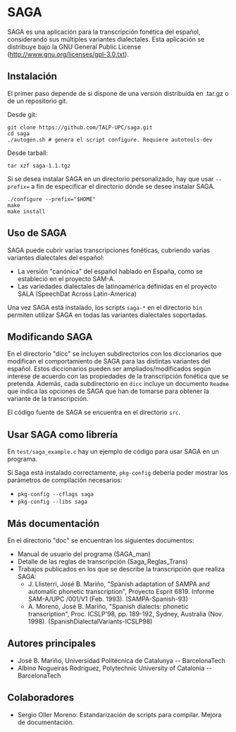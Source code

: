 SAGA
========

SAGA es una aplicación para la transcripción fonética del español, considerando
sus múltiples variantes dialectales. Esta aplicación se distribuye bajo la GNU
General Public License (http://www.gnu.org/licenses/gpl-3.0.txt).

Instalación
--------------

El primer paso depende de si dispone de una versión distribuída en .tar.gz o
de un repositorio git.

Desde git:

    git clone https://github.com/TALP-UPC/saga.git
    cd saga
    ./autogen.sh # genera el script configure. Requiere autotools-dev

Desde tarball:

    tar xzf saga-1.1.tgz

Si se desea instalar SAGA en un directorio personalizado, hay que usar
`--prefix=` a fin de especificar el directorio dónde se desee instalar SAGA.

    ./configure --prefix="$HOME"
    make
    make install

Uso de SAGA
-------------

SAGA puede cubrir varias transcripciones fonéticas, cubriendo varias variantes
dialectales del español:

- La versión "canónica" del español hablado en España, como se estableció en el
  proyecto SAM-A.
- Las variedades dialectales de latinoamérica definidas en el proyecto SALA
  (SpeechDat Across Latin-America)

Una vez SAGA está instalado, los scripts `saga-*` en el directorio `bin`
permiten utilizar SAGA en todas las variantes dialectales soportadas.

Modificando SAGA
-----------------

En el directorio "dicc" se incluyen subdirectorios con los diccionarios 
que modifican el comportamiento de SAGA para las distintas variantes del 
español. Estos diccionarios pueden ser ampliados/modificados según interese
de acuerdo con las propiedades de la transcripción fonética que se pretenda.
Además, cada subdirectorio en `dicc` incluye un documento `Readme` que
indica las opciones de SAGA que han de tomarse para obtener la variante de
la transcripción.

El código fuente de SAGA se encuentra en el directorio `src`.

Usar SAGA como librería
------------------------

En `test/saga_example.c` hay un ejemplo de código para usar SAGA en un programa.

Si Saga está instalado correctamente, `pkg-config` debería poder mostrar
los parámetros de compilación necesarios:

 - `pkg-config --cflags saga`
 - `pkg-config --libs saga`


Más documentación
------------------

En el directorio "doc" se encuentran los siguientes documentos:

- Manual de usuario del programa (SAGA_man)
- Detalle de las reglas de transcripción (Saga_Reglas_Trans)
- Trabajos publicados en los que se describe la transcripción que realiza SAGA:
   * J. Llisterri, José B. Mariño, "Spanish adaptation of SAMPA and automatic
     phonetic transcription", Proyecto Esprit 6819. Informe  SAM-A/UPC /001/V1
     (Feb. 1993). (SAMPA-Spanish-93)
   * A. Moreno, José B. Mariño, "Spanish dialects: phonetic transcription",
     Proc. ICSLP'98, pp. 189-192, Sydney, Australia (Nov. 1998).
     (SpanishDialectalVariants-ICSLP98)

Autores principales
--------------------

- José B. Mariño, Universidad Politécnica de Catalunya -- BarcelonaTech
- Albino Nogueiras Rodríguez, Polytechnic University of Catalonia -- BarcelonaTech

Colaboradores
---------------

- Sergio Oller Moreno: Estandarización de scripts para compilar. Mejora de
                       documentación.

